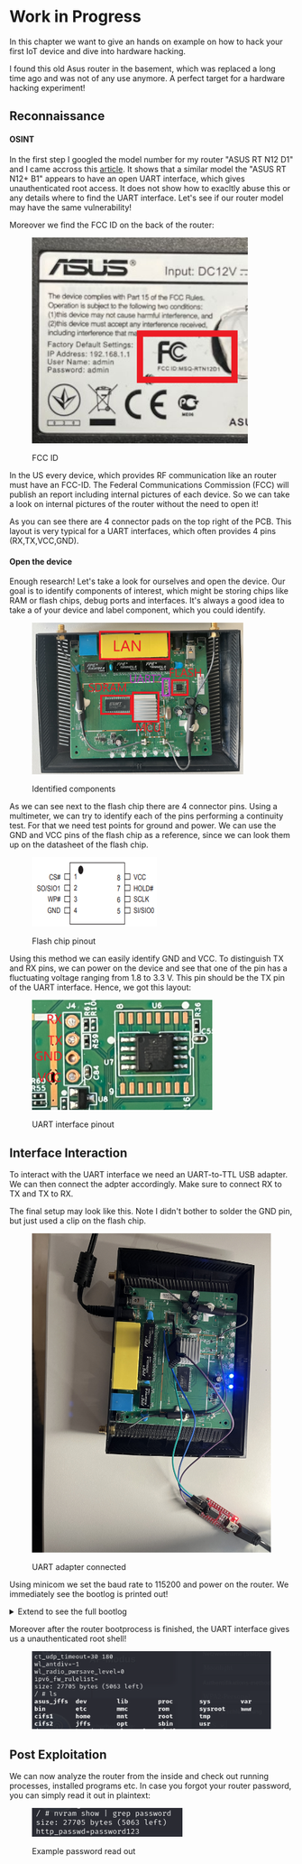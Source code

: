 # Work in Progress

In this chapter we want to give an hands on example on how to hack your first IoT device and dive into hardware hacking.

I found this old Asus router in the basement, which was replaced a long time ago and was not of any use anymore. A perfect target for a hardware hacking experiment!

## Reconnaissance

#### OSINT

In the first step I googled the model number for my router "ASUS RT N12 D1" and I came accross this [article](https://redfoxsec.com/blog/asus-rt-n12-b1s-privilege-escalation-cve-2024-28326/). It shows that a similar model the  "ASUS RT N12+ B1" appears to have an open UART interface, which gives unauthenticated root access. It does not show how to exacltly abuse this or any details where to find the UART interface.  Let's see if our router model may have the same vulnerability!

Moreover we find the FCC ID on the back of the router:

<figure><img src="../../.gitbook/assets/image (79).png" alt="" width="383"><figcaption><p>FCC ID</p></figcaption></figure>

In the US every device, which provides RF communication like an router must have an FCC-ID. The Federal Communications Commission (FCC) will publish an report including internal pictures of each device. So we can take a look on internal pictures of the router without the need to open it!

As you can see there are 4 connector pads on the top right of the PCB. This layout is very typical for a UART interfaces, which often provides 4 pins (RX,TX,VCC,GND).

#### Open the device

Enough research! Let's take a look for ourselves and open the device.  Our goal is to identify components of interest, which might be storing chips like RAM or flash chips, debug ports and interfaces. It's always a good idea to take a  of your device and label component, which you could identify.

<figure><img src="../../.gitbook/assets/image (1) (1).png" alt="" width="375"><figcaption><p>Identified components</p></figcaption></figure>

&#x20;As we can see next to the flash chip there are 4 connector pins. Using a multimeter, we can try to identify each of the pins performing a continuity test. For that we need test points for ground and power. We can use the GND and VCC pins of the flash chip as a reference, since we can look them up on the datasheet of the flash chip.

<figure><img src="../../.gitbook/assets/image (82).png" alt=""><figcaption><p>Flash chip pinout</p></figcaption></figure>

Using this method we can easily identify GND and VCC. To distinguish TX and RX pins, we can power on the device and see that one of the pin has a fluctuating voltage ranging from 1.8 to 3.3 V. This pin should be the TX pin of the UART interface. Hence, we got this layout:

<figure><img src="../../.gitbook/assets/image (84).png" alt="" width="320"><figcaption><p>UART interface pinout</p></figcaption></figure>

## Interface Interaction

To interact with the UART interface we need an UART-to-TTL USB adapter. We can then connect the adpter accordingly. Make sure to connect RX to TX and TX to RX.

The final setup may look like this. Note I didn't bother to solder the GND pin, but just used a clip on the flash chip.

<figure><img src="../../.gitbook/assets/uart.JPG" alt="" width="563"><figcaption><p>UART adapter connected</p></figcaption></figure>

Using minicom we set the baud rate to 115200 and power on the router. We immediately see the bootlog is printed out!&#x20;

<details>

<summary>Extend to see the full bootlog</summary>

```
Decompressing...done


CFE version 5.100.138.9 based on BBP 1.0.37 for BCM947XX (32bit,SP,LE)
Build Date: 二 10月  2 17:29:48 CST 2012 (root@raymonddev-vm)
Copyright (C) 2000-2008 Broadcom Corporation.

Init Arena
Init Devs.
Boot partition size = 131072(0x20000)
Found an ST compatible serial flash with 128 64KB blocks; total size 8MB
et0: Broadcom BCM47XX 10/100/1000 Mbps Ethernet Controller 5.100.138.9
CPU type 0x19749: 300MHz
Tot mem: 32768 KBytes

CFE mem:    0x80700000 - 0x80799720 (628512)
Data:       0x8072F560 - 0x80732790 (12848)
BSS:        0x80732790 - 0x80733720 (3984)
Heap:       0x80733720 - 0x80797720 (409600)
Stack:      0x80797720 - 0x80799720 (8192)
Text:       0x80700000 - 0x8072F560 (193888)

Device eth0:  hwaddr 78-24-AF-CC-A4-84, ipaddr 192.168.200.100, mask 255.255.255.0
        gateway not set, nameserver not set
end of nvram_rescuegpio_init
Loader:raw Filesys:tftp Dev:eth0 File:: Options:(null)
Loading: CFE works as TFTP Server.
Failed.
Could not load :: Timeout occured
Loader:raw Filesys:raw Dev:flash0.os File: Options:(null)
Loading: .. 5100 bytes read
Entry at 0x80001000
Closing network.
Starting program at 0x80001000
start_kernel
Linux version 2.6.22.19 (root@asus) (gcc version 4.2.4) #1 Thu Mar 12 11:45:07 CST 2020
CPU revision is: 00019749
Found an ST compatible serial flash with 128 64KB blocks; total size 8MB
Determined physical RAM map:
 memory: 02000000 @ 00000000 (usable)
Built 1 zonelists.  Total pages: 8128
Kernel command line: root=/dev/mtdblock2 noinitrd console=ttyS0,115200
Primary instruction cache 32kB, physically tagged, 4-way, linesize 32 bytes.
Primary data cache 32kB, 4-way, linesize 32 bytes.
Synthesized TLB refill handler (20 instructions).
Synthesized TLB load handler fastpath (32 instructions).
Synthesized TLB store handler fastpath (32 instructions).
Synthesized TLB modify handler fastpath (31 instructions).
PID hash table entries: 128 (order: 7, 512 bytes)
CPU: BCM53572 rev 1 pkg 8 at 300 MHz
Using 150.000 MHz high precision timer.
console [ttyS0] enabled
Dentry cache hash table entries: 4096 (order: 2, 16384 bytes)
Inode-cache hash table entries: 2048 (order: 1, 8192 bytes)
Memory: 28924k/32768k available (2452k kernel code, 3844k reserved, 495k data, 160k init, 0k highmem)
Mount-cache hash table entries: 512
NET: Registered protocol family 16
PCI: no core
PCI: no core
PCI: Fixing up bus 0
NET: Registered protocol family 2
Time: MIPS clocksource has been installed.
IP route cache hash table entries: 1024 (order: 0, 4096 bytes)
TCP established hash table entries: 1024 (order: 1, 8192 bytes)
TCP bind hash table entries: 1024 (order: 0, 4096 bytes)
TCP: Hash tables configured (established 1024 bind 1024)
TCP reno registered
squashfs: version 3.2-r2 (2007/01/15) Phillip Lougher
io scheduler noop registered (default)
HDLC line discipline: version $Revision: 4.8 $, maxframe=4096
N_HDLC line discipline registered.
Serial: 8250/16550 driver $Revision: 1.90 $ 4 ports, IRQ sharing disabled
serial8250: ttyS0 at MMIO 0xb8000300 (irq = 8) is a 16550A
PPP generic driver version 2.4.2
MPPE/MPPC encryption/compression module registered
NET: Registered protocol family 24
PPPoL2TP kernel driver, V0.18.3
PPTP driver version 0.8.5
pflash: found no supported devices
Creating 5 MTD partitions on "sflash":
0x00000000-0x00020000 : "pmon"
0x00020000-0x007f0000 : "linux"
0x0011bf4c-0x00710000 : "rootfs"
0x007f0000-0x00800000 : "nvram"
0x00770000-0x007f0000 : "jffs2"
dev_nvram_init: _nvram_init
_nvram_init: allocat header: 2151579648, size= 32768
sdhci: Secure Digital Host Controller Interface driver
sdhci: Copyright(c) Pierre Ossman
u32 classifier
    OLD policer on 
Netfilter messages via NETLINK v0.30.
nf_conntrack version 0.5.0 (512 buckets, 4096 max)
ip_tables: (C) 2000-2006 Netfilter Core Team
net/ipv4/netfilter/tomato_ct.c [Mar 12 2020 11:44:11]
NET: Registered protocol family 1
NET: Registered protocol family 10
ip6_tables: (C) 2000-2006 Netfilter Core Team
NET: Registered protocol family 17
802.1Q VLAN Support v1.8 Ben Greear <greearb@candelatech.com>
All bugs added by David S. Miller <davem@redhat.com>
VFS: Mounted root (squashfs filesystem) readonly.
Freeing unused kernel memory: 160k freed
Warning: unable to open an initial console.
1: set_action 0
firmware version: 3.0.0.4.380_8292-ge6e0d75d7df
[1 init:init_nvram +5] init_nvram for model(29)
num_of_mssid_support(0x0089): [mssid] support [3] mssid
ctf: module license 'Proprietary' taints kernel.
et_module_init: passivemode set to 0x0
hotplug net INTERFACE=eth0 ACTION=add
eth0: Broadcom BCM47XX 10/100/1000 Mbps Ethernet Controller 5.110.27.20012
set_wltxpower(0x01d0): [rc] no Power Control on this model
hotplug net INTERFACE=eth0 ACTION=add
wl_module_init: passivemode set to 0x0
hotplug net INTERFACE=eth1 ACTION=add
eth1: Broadcom BCM4347 802.11 Wireless Controller 5.110.27.20012
hotplug net INTERFACE=eth1 ACTION=add
start_logger:
Algorithmics/MIPS FPU Emulator v1.5
/ # _ifconfig: name=eth0 flags=1043 IFUP addr=(null) netmask=(null)
hotplug net INTERFACE=vlan0 ACTION=add
hotplug net INTERFACE=vlan0 ACTION=add
hotplug net INTERFACE=vlan1 ACTION=add
hotplug net INTERFACE=vlan1 ACTION=add
update_lan_state(lan_, 0, 0)
start_lan: setting up the bridge br0
hotplug net INTERFACE=br0 ACTION=add
vlan0: cmd=14: Operation not supported
_ifconfig: name=vlan0 flags=1243 IFUP addr=(null) netmask=(null)
start_lan: setting MAC of br0 bridge to 78:24:AF:CC:A4:84
hotplug net INTERFACE=br0 ACTION=add
_ifconfig: name=eth1 flags=1243 IFUP addr=(null) netmask=(null)
generate_wl_para(0x0a6f): unit 0 subunit -1
num_of_mssid_support(0x0089): [mssid] support [3] mssid
generate_wl_para(0x0d8d): bw: 1
generate_wl_para(0x0d92): channel: 0
generate_wl_para(0x0d93): nbw_cap: 1
generate_wl_para(0x0d94): nctrlsb: lower
generate_wl_para(0x0d96): obss_coex: 1
generate_wl_para(0x0a6f): unit 0 subunit 1
generate_wl_para(0x0a6f): unit 0 subunit 2
generate_wl_para(0x0a6f): unit 0 subunit 3

_ifconfig: name=br0 flags=1243 IFUP addr=192.168.1.1 netmask=255.255.255.0
_ifconfig: name=lo flags=1043 IFUP addr=127.0.0.1 netmask=255.0.0.0
route_manip: cmd=ADD name=lo addr=127.0.0.0 netmask=255.0.0.0 gateway=0.0.0.0 metric=0
update_lan_state(lan_, 1, 0)
start_lan 1928
udhcpc_lan:: deconfig
deconfig_lan: IFUP.
_ifconfig: name=br0 flags=1243 IFUP addr=192.168.1.1 netmask=255.255.255.0
lan_down(br0)
route_manip: cmd=DEL name=br0 addr=0.0.0.0 netmask=0.0.0.0 gateway=192.168.200.1 metric=0
update_lan_state(lan_, 4, 0)
done
# wanduck: Got LAN(-1) information:
wanduck: delay 1 seconds before the first detect...
[1 init:start_dnsmasq +12] begin
[1 init:stop_dnsmasq +12] begin
[1 init:stop_dnsmasq +12] end
start_lan_port(0) 1
TZ watchdog
wanduck: delay 2 seconds before the first detect...
illegal, cannot enable DualWAN
vlan0: cmd=14: Operation not supported
wanduck: delay 3 seconds before the first detect...
[1 init:init_main +14] recv signal 14 from pid [1:/sbin/init] (from user)
wanduck: delay 4 seconds before the first detect...
[1 init:init_main +15] recv signal 14 from pid [1:/sbin/init] (from user)
wanduck: delay 5 seconds before the first detect...

/ # udhcpc_lan:: leasefail

/ # 
/ # 
/ # 


```

</details>

Moreover after the router bootprocess is finished, the UART interface gives us a unauthenticated root shell!

<figure><img src="../../.gitbook/assets/image (1).png" alt=""><figcaption></figcaption></figure>

## Post Exploitation

We can now analyze the router from the inside and check out running processes, installed programs etc. In case you forgot your router password, you can simply read it out in plaintext:

<figure><img src="../../.gitbook/assets/image.png" alt=""><figcaption><p>Example password read out</p></figcaption></figure>
